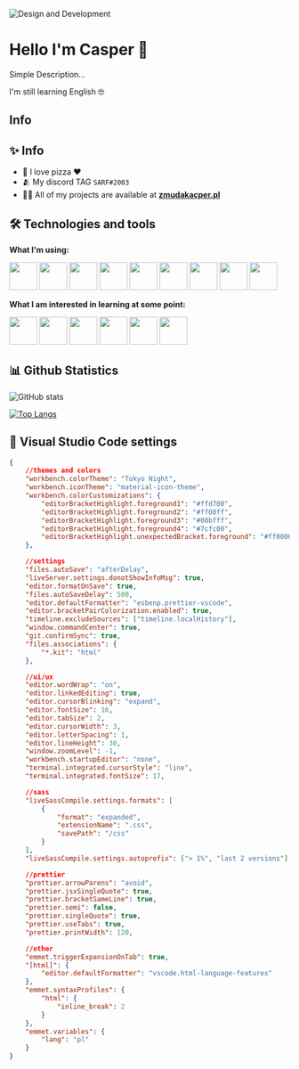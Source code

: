 ![Design and Development](http://zmudakacper.pl/image/github/baner.png)

# Hello I'm Casper 🌊

Simple Description...

I'm still learning English 🤓

## Info

## ✨ Info

- 🍕 I love pizza ❤️
- 🫂 My discord TAG `SARF#2003`
- 👨‍💻 All of my projects are available at <a href="http://zmudakacper.pl">**zmudakacper.pl**</a>

## 🛠 Technologies and tools

**What I'm using:**

<p>
    <img style="height: 50px;" src="http://www.zmudakacper.pl/image/github/html.png"></img>
    <img style="height: 50px;" src="http://www.zmudakacper.pl/image/github/css.png"></img>
    <img style="height: 50px;" src="http://www.zmudakacper.pl/image/github/sass.png"></img>
    <img style="height: 50px;" src="http://www.zmudakacper.pl/image/github/js.png"></img>
    <img style="height: 50px;" src="http://www.zmudakacper.pl/image/github/git.png"></img>
    <img style="height: 50px;" src="http://www.zmudakacper.pl/image/github/github.png"></img>
    <img style="height: 50px;" src="http://www.zmudakacper.pl/image/github/gulp.png"></img>
    <img style="height: 50px;" src="http://www.zmudakacper.pl/image/github/npm.png"></img>
    <img style="height: 50px;" src="http://www.zmudakacper.pl/image/github/vsc.png"></img>
</p>

**What I am interested in learning at some point:**

<p>
    <img style="height: 50px;" src="http://www.zmudakacper.pl/image/github/gsap.png"></img>
    <img style="height: 50px;" src="http://www.zmudakacper.pl/image/github/ts.png"></img>
    <img style="height: 50px;" src="http://www.zmudakacper.pl/image/github/react.png"></img>
    <img style="height: 50px;" src="http://www.zmudakacper.pl/image/github/firebase.png"></img>
    <img style="height: 50px;" src="http://www.zmudakacper.pl/image/github/node.png"></img>
    <img style="height: 50px;" src="http://www.zmudakacper.pl/image/github/styled.png"></img>
</p>

## 📊 Github Statistics

![GitHub stats](https://github-readme-stats.vercel.app/api?username=CasperZmuda&show_icons=true)

[![Top Langs](https://github-readme-stats.vercel.app/api/top-langs/?username=CasperZmuda)](https://github.com/anuraghazra/github-readme-stats)

## 🔮 Visual Studio Code settings

```json
{
	//themes and colors
	"workbench.colorTheme": "Tokyo Night",
	"workbench.iconTheme": "material-icon-theme",
	"workbench.colorCustomizations": {
		"editorBracketHighlight.foreground1": "#ffd700",
		"editorBracketHighlight.foreground2": "#ff00ff",
		"editorBracketHighlight.foreground3": "#00bfff",
		"editorBracketHighlight.foreground4": "#7cfc00",
		"editorBracketHighlight.unexpectedBracket.foreground": "#ff0000"
	},

	//settings
	"files.autoSave": "afterDelay",
	"liveServer.settings.donotShowInfoMsg": true,
	"editor.formatOnSave": true,
	"files.autoSaveDelay": 500,
	"editor.defaultFormatter": "esbenp.prettier-vscode",
	"editor.bracketPairColorization.enabled": true,
	"timeline.excludeSources": ["timeline.localHistory"],
	"window.commandCenter": true,
	"git.confirmSync": true,
	"files.associations": {
		"*.kit": "html"
	},

	//ui/ux
	"editor.wordWrap": "on",
	"editor.linkedEditing": true,
	"editor.cursorBlinking": "expand",
	"editor.fontSize": 16,
	"editor.tabSize": 2,
	"editor.cursorWidth": 3,
	"editor.letterSpacing": 1,
	"editor.lineHeight": 30,
	"window.zoomLevel": -1,
	"workbench.startupEditor": "none",
	"terminal.integrated.cursorStyle": "line",
	"terminal.integrated.fontSize": 17,

	//sass
	"liveSassCompile.settings.formats": [
		{
			"format": "expanded",
			"extensionName": ".css",
			"savePath": "/css"
		}
	],
	"liveSassCompile.settings.autoprefix": ["> 1%", "last 2 versions"],

	//prettier
	"prettier.arrowParens": "avoid",
	"prettier.jsxSingleQuote": true,
	"prettier.bracketSameLine": true,
	"prettier.semi": false,
	"prettier.singleQuote": true,
	"prettier.useTabs": true,
	"prettier.printWidth": 120,

	//other
	"emmet.triggerExpansionOnTab": true,
	"[html]": {
		"editor.defaultFormatter": "vscode.html-language-features"
	},
	"emmet.syntaxProfiles": {
		"html": {
			"inline_break": 2
		}
	},
	"emmet.variables": {
		"lang": "pl"
	}
}
```
